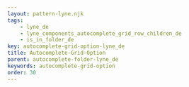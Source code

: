 ```yaml
---
layout: pattern-lyne.njk
tags: 
    - lyne_de
    - lyne_components_autocomplete_grid_row_children_de
    - is_in_folder_de
key: autocomplete-grid-option-lyne_de
title: Autocomplete-Grid-Option
parent: autocomplete-folder-lyne_de
keywords: autocomplete-grid-option
order: 30
---
```


